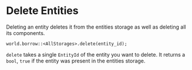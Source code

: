 # Delete Entities

Deleting an entity deletes it from the entities storage as well as deleting all its components.

```rust, noplaypen
world.borrow::<AllStorages>.delete(entity_id);
```

`delete` takes a single `EntityId` of the entity you want to delete. It returns a `bool`, `true` if the entity was present in the entities storage.
